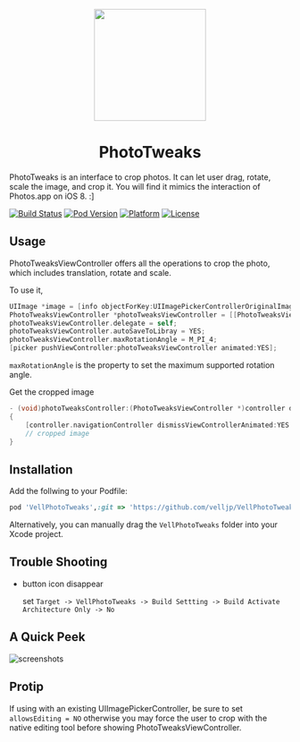 <p align="center"><img src="https://cloud.githubusercontent.com/assets/4316898/6525211/cef0bbce-c43d-11e4-9b64-deb65c64c683.png" height="200"/>

</p>
<h1 align="center">PhotoTweaks</h1>

PhotoTweaks is an interface to crop photos. It can let user drag, rotate, scale the image, and crop it. You will find it mimics the interaction of Photos.app on iOS 8. :]

[![Build Status](https://travis-ci.org/itouch2/PhotoTweaks.svg)](https://travis-ci.org/itouch2/PhotoTweaks)
[![Pod Version](http://img.shields.io/cocoapods/v/PhotoTweaks.svg?style=flat)](http://cocoapods.org/?q=PhotoTweaks)
[![Platform](http://img.shields.io/cocoapods/p/PhotoTweaks.svg?style=flat)](http://cocoapods.org/?q=PhotoTweaks)
[![License](http://img.shields.io/cocoapods/l/PhotoTweaks.svg?style=flat)](https://github.com/itouch2/PhotoTweaks/blob/master/LICENSE)

## Usage

PhotoTweaksViewController offers all the operations to crop the photo, which includes translation, rotate and scale.

To use it,

```objective-c
UIImage *image = [info objectForKey:UIImagePickerControllerOriginalImage];
PhotoTweaksViewController *photoTweaksViewController = [[PhotoTweaksViewController alloc] initWithImage:image];
photoTweaksViewController.delegate = self;
photoTweaksViewController.autoSaveToLibray = YES;
photoTweaksViewController.maxRotationAngle = M_PI_4;
[picker pushViewController:photoTweaksViewController animated:YES];
```

```maxRotationAngle``` is the property to set the maximum supported rotation angle.

Get the cropped image
```objective-c
- (void)photoTweaksController:(PhotoTweaksViewController *)controller didFinishWithCroppedImage:(UIImage *)croppedImage
{
    [controller.navigationController dismissViewControllerAnimated:YES completion:nil];
    // cropped image
}
```
## Installation
Add the follwing to your Podfile:
```ruby
pod 'VellPhotoTweaks',:git => 'https://github.com/velljp/VellPhotoTweaks.git'
```
Alternatively, you can manually drag the ```VellPhotoTweaks``` folder into your Xcode project.

## Trouble Shooting
- button icon disappear

    set  ```Target -> VellPhotoTweaks -> Build Settting -> Build Activate Architecture Only -> No```


## A Quick Peek

![screenshots](https://cloud.githubusercontent.com/assets/4316898/6712965/84ab1d16-cdca-11e4-912a-f437bbb02d42.gif)

## Protip
If using with an existing UIImagePickerController, be sure to set ```allowsEditing = NO``` otherwise you may force the user to crop with the native editing tool before showing PhotoTweaksViewController.
